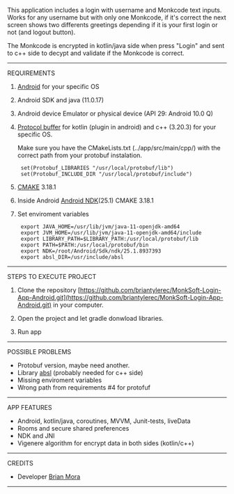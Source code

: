 
This application includes a login with username and Monkcode text inputs.
Works for any username but with only one Monkcode, if it's correct the next screen shows two differents greetings
depending if it is your first login or not (and logout button).

The Monkcode is encrypted in kotlin/java side when press "Login" and sent to c++ side to decypt and validate if the Monkcode is correct.


---------------------------------------------------------------------


REQUIREMENTS


1) [Android](https://www.android.com/) for your specific OS

2) Android SDK and java (11.0.17)

3) Android device Emulator or physical device (API 29: Android 10.0 Q)

4) [Protocol buffer](https://developers.google.com/protocol-buffers) for kotlin (plugin in android) and c++ (3.20.3) for your specific OS.

    Make sure you have the CMakeLists.txt (../app/src/main/cpp/) with the correct path from your protobuf instalation.

        set(Protobuf_LIBRARIES "/usr/local/protobuf/lib")
        set(Protobuf_INCLUDE_DIR "/usr/local/protobuf/include")

5) [CMAKE](https://cmake.org/download/) 3.18.1 

6) Inside Android
        [Android NDK](developer.android.com/ndk/)(25.1)
        CMAKE 3.18.1

7) Set enviroment variables
        
        export JAVA_HOME=/usr/lib/jvm/java-11-openjdk-amd64
        export JVM_HOME=/usr/lib/jvm/java-11-openjdk-amd64/include
        export LIBRARY_PATH=$LIBRARY_PATH:/usr/local/protobuf/lib
        export PATH=$PATH:/usr/local/protobuf/bin
        export NDK=/root/Android/Sdk/ndk/25.1.8937393
        export absl_DIR=/usr/include/absl 


---------------------------------------------------------------------


STEPS TO EXECUTE PROJECT


1) Clone the repository [https://github.com/briantylerec/MonkSoft-Login-App-Android.git](https://github.com/briantylerec/MonkSoft-Login-App-Android.git) in your computer.

2) Open the project and let gradle donwload libraries.

3) Run app


---------------------------------------------------------------------


POSSIBLE PROBLEMS


-   Protobuf version, maybe need another.
-   Library [absl](https://abseil.io/docs/cpp/quickstart) (probably needed for c++ side)
-   Missing enviroment variables
-   Wrong path from requirements #4 for protofuf


---------------------------------------------------------------------


APP FEATURES

-   Android, kotlin/java, coroutines, MVVM, Junit-tests, liveData
-   Rooms and secure shared preferences
-   NDK and JNI
-   Vigenere algorithm for encrypt data in both sides (kotlin/c++)


---------------------------------------------------------------------


CREDITS

-   Developer [Brian Mora](https://www.linkedin.com/in/briantylerec/)


---------------------------------------------------------------------
